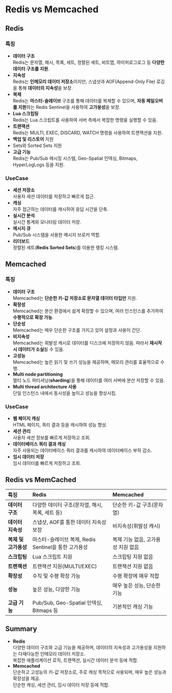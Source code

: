 # Redis vs Memcached

## Redis

### 특징

* **데이터 구조**  
Redis는 문자열, 해시, 목록, 세트, 정렬된 세트, 비트맵, 하이퍼로그로그 등 **다양한 데이터 구조를 지원**.
* **지속성**  
Redis는 **인메모리 데이터 저장소**이지만, 스냅샷과 AOF(Append-Only File) 로깅을 통해 **데이터의 지속성**을 보장.
* **복제**  
Redis는 **마스터-슬레이브** 구조를 통해 데이터를 복제할 수 있으며, **자동 페일오버를 지원**하는 Redis Sentinel을 사용하여 **고가용성**을 보장.
* **Lua 스크립팅**  
Redis는 Lua 스크립트를 사용하여 서버 측에서 복잡한 명령을 실행할 수 있음.
* **트랜잭션**  
Redis는 MULTI, EXEC, DISCARD, WATCH 명령을 사용하여 트랜잭션을 지원.
* **백업 및 리스토어** 지원
* Sets와 Sorted Sets 지원
* **고급 기능**  
Redis는 Pub/Sub 메시징 시스템, Geo-Spatial 인덱싱, Bitmaps, HyperLogLogs 등을 지원.

### UseCase

* **세션 저장소**  
사용자 세션 데이터를 저장하고 빠르게 접근.
* **캐싱**  
자주 접근하는 데이터를 캐시하여 응답 시간을 단축.
* **실시간 분석**  
실시간 통계와 모니터링 데이터 저장.
* **메시지 큐**  
Pub/Sub 시스템을 사용한 메시지 브로커 역할.
* **리더보드**  
정렬된 세트(**Redis Sorted Sets**)를 이용한 랭킹 시스템.

## Memcached

### 특징

* **데이터 구조**  
Memcached는 **단순한 키-값 저장소로 문자열 데이터 타입만** 지원.
* **확장성**  
Memcached는 분산 환경에서 쉽게 확장할 수 있으며, 여러 인스턴스를 추가하여 **수평적으로 확장 가능**.
* **단순성**  
Memcached는 매우 단순한 구조를 가지고 있어 설정과 사용이 간단.
* **비지속성**  
Memcached는 휘발성 캐시로 데이터를 디스크에 저장하지 않음. 따라서 **재시작 시 데이터가 소실**될 수 있음.
* **고성능**  
Memcached는 높은 읽기 및 쓰기 성능을 제공하며, 메모리 관리를 효율적으로 수행.
* **Multi node partitioning**  
멀티 노드 파티셔닝(**sharding**)을 통해 데이터를 여러 서버에 분산 저장할 수 있음.
* **Multi thread architecture 사용**  
단일 인스턴스 내에서 동시성을 높이고 성능을 향상시킴.

### UseCase

* **웹 페이지 캐싱**  
HTML 페이지, 쿼리 결과 등을 캐시하여 성능 향상.
* **세션 관리**  
사용자 세션 정보를 빠르게 저장하고 조회.
* **데이터베이스 쿼리 결과 캐싱**  
자주 사용되는 데이터베이스 쿼리 결과를 캐시하여 데이터베이스 부하 감소.
* **임시 데이터 저장**  
임시 데이터를 빠르게 저장하고 조회.

## Redis vs MemCached

|**특징**|**Redis**|**Memcached**|
|:---|:---|:---|
|**데이터 구조**|다양한 데이터 구조(문자열, 해시, 목록, 세트 등)|단순한 키-값 구조(문자열)|
|**데이터 지속성**|스냅샷, AOF를 통한 데이터 지속성 보장|비지속성(휘발성 캐시)|
|**복제 및 고가용성**|마스터-슬레이브 복제, Redis Sentinel을 통한 고가용성|복제 기능 없음, 고가용성 지원 없음|
|**스크립팅**|Lua 스크립트 지원|스크립팅 지원 없음|
|**트랜잭션**|트랜잭션 지원(MULTI/EXEC)|트랜잭션 지원 없음|
|**확장성**|수직 및 수평 확장 가능|수평 확장에 매우 적합|
|**성능**|높은 성능, 다양한 기능|매우 높은 성능, 단순한 기능|
|**고급 기능**|Pub/Sub, Geo-Spatial 인덱싱, Bitmaps 등|기본적인 캐싱 기능|

## Summary

* **Redis**  
다양한 데이터 구조와 고급 기능을 제공하며, 데이터의 지속성과 고가용성을 지원하는 다재다능한 인메모리 데이터 저장소.  
복잡한 애플리케이션 로직, 트랜잭션, 실시간 데이터 분석 등에 적합.
* **Memcached**  
단순하고 고성능의 키-값 저장소로, 주로 캐싱 목적으로 사용되며, 매우 높은 성능과 확장성을 제공.  
단순한 캐싱, 세션 관리, 임시 데이터 저장 등에 적합.